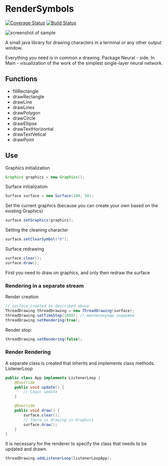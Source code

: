 # RenderSymbols

[![Coverage Status](https://coveralls.io/repos/github/Winster332/RenderSymbols/badge.svg)](https://coveralls.io/github/Winster332/RenderSymbols)
[![Build Status](https://travis-ci.org/Winster332/RenderSymbols.svg?branch=master)](https://travis-ci.org/Winster332/RenderSymbols.svg?branch=master)

![screenshot of sample](https://pp.vk.me/c604821/v604821939/20236/UG2-GZfaurQ.jpg)

A small java library for drawing characters in a terminal or any other output window.

Everything you need is in common и drawing.
Package Neural - side. In Main - visualization of the work of the simplest single-layer neural network.

## Functions
* fillRectangle
* drawRectangle
* drawLine
* drawLines
* drawPolygon
* drawCircle
* drawEllipse
* drawTextHorizontal
* drawTextVetical
* drawPoint

## Use

Graphics initialization
```java
Graphics graphics = new Graphics();
```

Surface initialization
```java
Surface surface = new Surface(100, 50);
```

Set the current graphics (because you can create your own based on the existing Graphics)
```java
surface.setGraphics(graphics);
```

Setting the cleaning character
```java
surface.setClearSymbol("0");
```

Surface redrawing
```java
surface.clear();
surface.draw();
```

First you need to draw on graphics, and only then redraw the surface

### Rendering in a separate stream

Render creation
```java
// surface created as described above
ThreadDrawing threadDrawing = new ThreadDrawing(surface);
threadDrawing.setTimeStep(1000); // миллисекунды задержки
threadDrawing.setRendering(true);
```
Render stop:
```java
threadDrawing.setRendering(false);
```

### Render Rendering

A separate class is created that inherits and implements class methods. ListenerLoop
```java
public class App implements ListenerLoop {
    @Override
    public void update() {
        // Logic update
    }

    @Override
    public void draw() {
        surface.clear();
        // there is drawing in Graphics
        surface.draw();
    }
}
```

It is necessary for the renderer to specify the class that needs to be updated and drawn.
```java
threadDrawing.addListenerLoop(listenerLoopApp);
```
